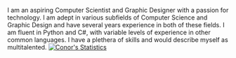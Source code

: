 I am an aspiring Computer Scientist and Graphic Designer with a passion for technology. I am adept in various subfields of Computer Science and Graphic Design and have several years experience in both of these fields. I am fluent in Python and C#, with variable levels of experience in other common languages. I have a plethera of skills and would describe myself as multitalented.
[![Conor's Statistics](https://github-readme-stats.vercel.app/api?username=conorvenus)](https://github.com/anuraghazra/github-readme-stats)
